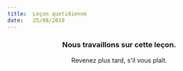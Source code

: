 ```yaml
---
title:  Leçon quotidienne
date:   25/08/2019
---
```


### <center>Nous travaillons sur cette leçon.</center>
<center>Revenez plus tard, s'il vous plaît.</center>